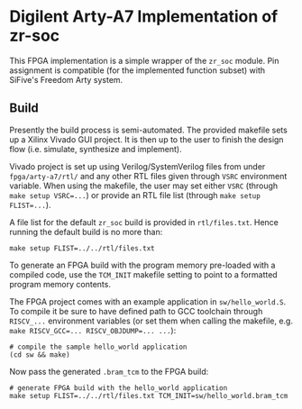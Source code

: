 Digilent Arty-A7 Implementation of zr-soc
=========================================

This FPGA implementation is a simple wrapper of the `zr_soc` module. Pin assignment
is compatible (for the implemented function subset) with SiFive's Freedom Arty system.

Build
-----

Presently the build process is semi-automated. The provided makefile sets up
a Xilinx Vivado GUI project. It is then up to the user to finish the design
flow (i.e. simulate, synthesize and implement).

Vivado project is set up using Verilog/SystemVerilog files from under
`fpga/arty-a7/rtl/` and any other RTL files given through `VSRC` environment
variable. When using the makefile, the user may set either `VSRC` (through
`make setup VSRC=...`) or provide an RTL file list (through `make setup FLIST=...`).

A file list for the default `zr_soc` build is provided in `rtl/files.txt`. Hence
running the default build is no more than:

    make setup FLIST=../../rtl/files.txt

To generate an FPGA build with the program memory pre-loaded with a compiled
code, use the `TCM_INIT` makefile setting to point to a formatted program
memory contents.

The FPGA project comes with an example application in `sw/hello_world.S`. To
compile it be sure to have defined path to GCC toolchain through `RISCV_...`
environment variables (or set them when calling the makefile, e.g.
`make RISCV_GCC=... RISCV_OBJDUMP=... ...`):

    # compile the sample hello_world application
    (cd sw && make)

Now pass the generated `.bram_tcm` to the FPGA build:

    # generate FPGA build with the hello_world application
    make setup FLIST=../../rtl/files.txt TCM_INIT=sw/hello_world.bram_tcm

